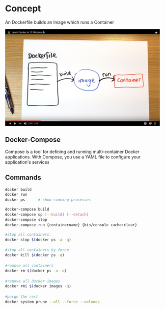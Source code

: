 # Concept

An Dockerfile builds an Image which runs a Container

![](resources/docker_concept.png)

## Docker-Compose

Compose is a tool for defining and running multi-container Docker applications. With Compose, you use a YAML file to configure your application's services

## Commands

```bash
docker build
docker run
docker ps      # show running processes
```

```bash
docker-compose build
docker-compose up [--build] [--detach]
docker-compose stop
docker-compose run {containername} {bin/console cache:clear}
```

```bash
#stop all containers:
docker stop $(docker ps -a -q)

#stop all containers by force
docker kill $(docker ps -q)

#remove all containers
docker rm $(docker ps -a -q)

#remove all docker images
docker rmi $(docker images -q)

#purge the rest
docker system prune --all --force --volumes
```
